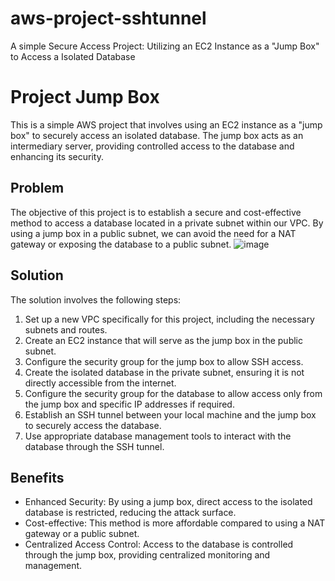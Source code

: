 # aws-project-sshtunnel
A simple Secure Access Project: Utilizing an EC2 Instance as a "Jump Box" to Access a Isolated Database
# Project Jump Box

This is a simple AWS project that involves using an EC2 instance as a "jump box" to securely access an isolated database. The jump box acts as an intermediary server, providing controlled access to the database and enhancing its security.

## Problem

The objective of this project is to establish a secure and cost-effective method to access a database located in a private subnet within our VPC. By using a jump box in a public subnet, we can avoid the need for a NAT gateway or exposing the database to a public subnet.
![image](https://github.com/mjcvideira/aws-project-sshtunnel/assets/114146806/d738c361-938b-47ab-821e-45c939a53148)

## Solution

The solution involves the following steps:

1. Set up a new VPC specifically for this project, including the necessary subnets and routes.
2. Create an EC2 instance that will serve as the jump box in the public subnet.
3. Configure the security group for the jump box to allow SSH access.
4. Create the isolated database in the private subnet, ensuring it is not directly accessible from the internet.
5. Configure the security group for the database to allow access only from the jump box and specific IP addresses if required.
6. Establish an SSH tunnel between your local machine and the jump box to securely access the database.
7. Use appropriate database management tools to interact with the database through the SSH tunnel.

## Benefits

- Enhanced Security: By using a jump box, direct access to the isolated database is restricted, reducing the attack surface.
- Cost-effective: This method is more affordable compared to using a NAT gateway or a public subnet.
- Centralized Access Control: Access to the database is controlled through the jump box, providing centralized monitoring and management.
